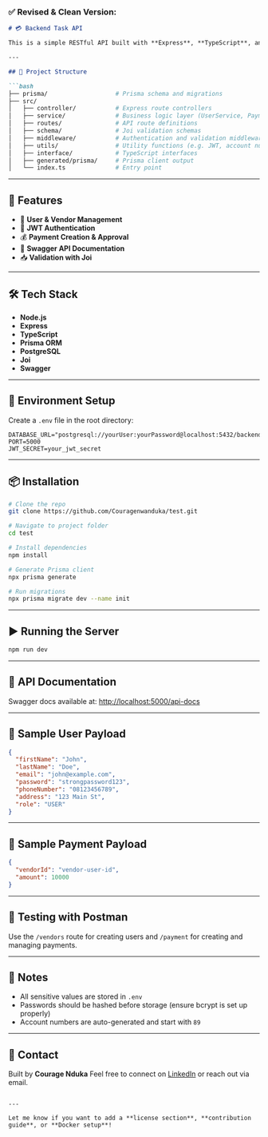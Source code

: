 

### ✅ Revised & Clean Version:

````markdown
# 💳 Backend Task API

This is a simple RESTful API built with **Express**, **TypeScript**, and **Prisma** that manages **Users (including Vendors)** and **Payments**. It includes features such as user creation, JWT authentication, payment tracking, and role-based access control.

---

## 📁 Project Structure

```bash
├── prisma/                   # Prisma schema and migrations
├── src/
│   ├── controller/           # Express route controllers
│   ├── service/              # Business logic layer (UserService, PaymentService)
│   ├── routes/               # API route definitions
│   ├── schema/               # Joi validation schemas
│   ├── middleware/           # Authentication and validation middleware
│   ├── utils/                # Utility functions (e.g. JWT, account number generator)
│   ├── interface/            # TypeScript interfaces
│   ├── generated/prisma/     # Prisma client output
│   └── index.ts              # Entry point
````

---

## 🚀 Features

* 👤 **User & Vendor Management**
* 🔐 **JWT Authentication**
* 💰 **Payment Creation & Approval**
* 📄 **Swagger API Documentation**
* 📥 **Validation with Joi**

---

## 🛠️ Tech Stack

* **Node.js**
* **Express**
* **TypeScript**
* **Prisma ORM**
* **PostgreSQL**
* **Joi**
* **Swagger**

---

## 🔐 Environment Setup

Create a `.env` file in the root directory:

```env
DATABASE_URL="postgresql://yourUser:yourPassword@localhost:5432/backend_task"
PORT=5000
JWT_SECRET=your_jwt_secret
```

---

## 📦 Installation

```bash
# Clone the repo
git clone https://github.com/Couragenwanduka/test.git

# Navigate to project folder
cd test

# Install dependencies
npm install

# Generate Prisma client
npx prisma generate

# Run migrations
npx prisma migrate dev --name init
```

---

## ▶️ Running the Server

```bash
npm run dev
```

---

## 📄 API Documentation

Swagger docs available at:
[http://localhost:5000/api-docs](http://localhost:5000/api-docs)

---

## 🔑 Sample User Payload

```json
{
  "firstName": "John",
  "lastName": "Doe",
  "email": "john@example.com",
  "password": "strongpassword123",
  "phoneNumber": "08123456789",
  "address": "123 Main St",
  "role": "USER"
}
```

---

## 🏦 Sample Payment Payload

```json
{
  "vendorId": "vendor-user-id",
  "amount": 10000
}
```

---

## 🧪 Testing with Postman

Use the `/vendors` route for creating users and `/payment` for creating and managing payments.

---

## 🧼 Notes

* All sensitive values are stored in `.env`
* Passwords should be hashed before storage (ensure bcrypt is set up properly)
* Account numbers are auto-generated and start with `89`

---

## 📧 Contact

Built by **Courage Nduka**
Feel free to connect on [LinkedIn](https://www.linkedin.com/in/couragenduka?utm_source=share&utm_campaign=share_via&utm_content=profile&utm_medium=ios_app) or reach out via email.

```

---

Let me know if you want to add a **license section**, **contribution guide**, or **Docker setup**!
```
